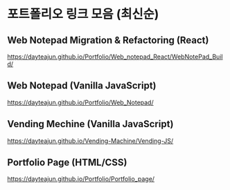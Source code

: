 # 포트폴리오 링크 모음 (최신순)

## Web Notepad Migration & Refactoring (React)

https://dayteajun.github.io/Portfolio/Web_notepad_React/WebNotePad_Build/

## Web Notepad (Vanilla JavaScript)

https://dayteajun.github.io/Portfolio/Web_Notepad/

## Vending Mechine (Vanilla JavaScript)

https://dayteajun.github.io/Vending-Machine/Vending-JS/

## Portfolio Page (HTML/CSS)

https://dayteajun.github.io/Portfolio/Portfolio_page/

